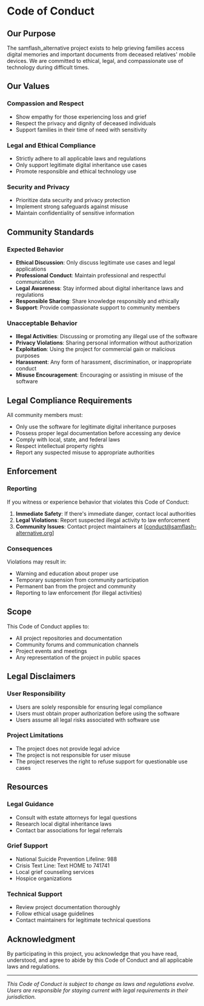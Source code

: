 # Code of Conduct

## Our Purpose

The samflash_alternative project exists to help grieving families access digital memories and important documents from deceased relatives' mobile devices. We are committed to ethical, legal, and compassionate use of technology during difficult times.

## Our Values

### Compassion and Respect
- Show empathy for those experiencing loss and grief
- Respect the privacy and dignity of deceased individuals
- Support families in their time of need with sensitivity

### Legal and Ethical Compliance
- Strictly adhere to all applicable laws and regulations
- Only support legitimate digital inheritance use cases
- Promote responsible and ethical technology use

### Security and Privacy
- Prioritize data security and privacy protection
- Implement strong safeguards against misuse
- Maintain confidentiality of sensitive information

## Community Standards

### Expected Behavior
- **Ethical Discussion**: Only discuss legitimate use cases and legal applications
- **Professional Conduct**: Maintain professional and respectful communication
- **Legal Awareness**: Stay informed about digital inheritance laws and regulations
- **Responsible Sharing**: Share knowledge responsibly and ethically
- **Support**: Provide compassionate support to community members

### Unacceptable Behavior
- **Illegal Activities**: Discussing or promoting any illegal use of the software
- **Privacy Violations**: Sharing personal information without authorization
- **Exploitation**: Using the project for commercial gain or malicious purposes
- **Harassment**: Any form of harassment, discrimination, or inappropriate conduct
- **Misuse Encouragement**: Encouraging or assisting in misuse of the software

## Legal Compliance Requirements

All community members must:
- Only use the software for legitimate digital inheritance purposes
- Possess proper legal documentation before accessing any device
- Comply with local, state, and federal laws
- Respect intellectual property rights
- Report any suspected misuse to appropriate authorities

## Enforcement

### Reporting
If you witness or experience behavior that violates this Code of Conduct:
1. **Immediate Safety**: If there's immediate danger, contact local authorities
2. **Legal Violations**: Report suspected illegal activity to law enforcement
3. **Community Issues**: Contact project maintainers at [conduct@samflash-alternative.org]

### Consequences
Violations may result in:
- Warning and education about proper use
- Temporary suspension from community participation
- Permanent ban from the project and community
- Reporting to law enforcement (for illegal activities)

## Scope

This Code of Conduct applies to:
- All project repositories and documentation
- Community forums and communication channels
- Project events and meetings
- Any representation of the project in public spaces

## Legal Disclaimers

### User Responsibility
- Users are solely responsible for ensuring legal compliance
- Users must obtain proper authorization before using the software
- Users assume all legal risks associated with software use

### Project Limitations
- The project does not provide legal advice
- The project is not responsible for user misuse
- The project reserves the right to refuse support for questionable use cases

## Resources

### Legal Guidance
- Consult with estate attorneys for legal questions
- Research local digital inheritance laws
- Contact bar associations for legal referrals

### Grief Support
- National Suicide Prevention Lifeline: 988
- Crisis Text Line: Text HOME to 741741
- Local grief counseling services
- Hospice organizations

### Technical Support
- Review project documentation thoroughly
- Follow ethical usage guidelines
- Contact maintainers for legitimate technical questions

## Acknowledgment

By participating in this project, you acknowledge that you have read, understood, and agree to abide by this Code of Conduct and all applicable laws and regulations.

---

*This Code of Conduct is subject to change as laws and regulations evolve. Users are responsible for staying current with legal requirements in their jurisdiction.*
